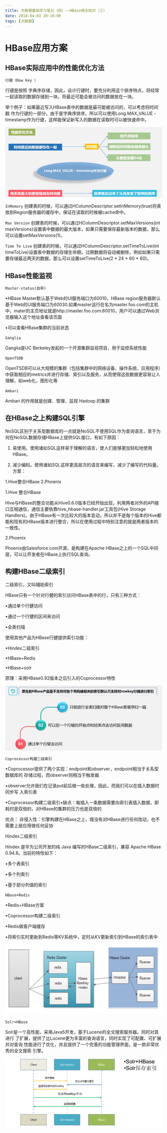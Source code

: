 ```yaml
---
title: 大数据基础学习笔记（四）——HBase相关知识（三）
date: 2018-04-03 20:10:00
tags: [大数据]
---
```

# HBase应用方案

## HBase实际应用中的性能优化方法

`行键（Row Key ）`

行键是按照 字典序存储，因此，设计行键时，要充分利用这个排序特点，将经常一起读取的数据存储到一块，将最近可能会被访问的数据放在一块。

举个例子：如果最近写入HBase表中的数据是最可能被访问的，可以考虑将时间戳
作为行键的一部分，由于是字典序排序，所以可以使用Long.MAX_VALUE -
timestamp作为行键，这样能保证新写入的数据在读取时可以被快速命中。

![行键](./1.png)

`InMemory`
创建表的时候，可以通过HColumnDescriptor.setInMemory(true)将表放到Region服务器的缓存中，保证在读取的时候被cache命中。

`Max Version`
创建表的时候，可以通过HColumnDescriptor.setMaxVersions(int maxVersions)设置表中数据的最大版本，如果只需要保存最新版本的数据，那么可以设置setMaxVersions(1)。

`Time To Live`
创建表的时候，可以通过HColumnDescriptor.setTimeToLive(int timeToLive)设置表中数据的存储生命期，过期数据将自动被删除，例如如果只需要存储最近两天的数据，那么可以设置setTimeToLive(2 * 24 * 60 * 60)。

## HBase性能监视

`Master-status(自带)`

•HBase Master默认基于Web的UI服务端口为60010，HBase region服务器默认基于Web的UI服务端口为60030.如果master运行在名为master.foo.com的主机中，mater的主页地址就是http://master.foo.com:60010，用户可以通过Web浏览器输入这个地址查看该页面

•可以查看HBase集群的当前状态

`Ganglia`

Ganglia是UC Berkeley发起的一个开源集群监视项目，用于监控系统性能

`OpenTSDB`

OpenTSDB可以从大规模的集群（包括集群中的网络设备、操作系统、应用程序）中获取相应的metrics并进行存储、索引以及服务，从而使得这些数据更容易让人理解，如web化，图形化等

`Ambari`

Ambari 的作用就是创建、管理、监视 Hadoop 的集群

## 在HBase之上构建SQL引擎

NoSQL区别于关系型数据库的一点就是NoSQL不使用SQL作为查询语言，至于为何在NoSQL数据存储HBase上提供SQL接口，有如下原因：

1. 易使用。使用诸如SQL这样易于理解的语言，使人们能够更加轻松地使用HBase。

2. 减少编码。使用诸如SQL这样更高层次的语言来编写，减少了编写的代码量。
方案：

1.Hive整合HBase
2.Phoenix

1.Hive 整合HBase

Hive与HBase的整合功能从Hive0.6.0版本已经开始出现，利用两者对外的API接口互相通信，通信主要依靠hive_hbase-handler.jar工具包(Hive Storage Handlers)。由于HBase有一次比较大的版本变动，所以并不是每个版本的Hive都能和现有的HBase版本进行整合，所以在使用过程中特别注意的就是两者版本的一致性。

2.Phoenix

Phoenix由Salesforce.com开源，是构建在Apache HBase之上的一个SQL中间层，可以让开发者在HBase上执行SQL查询。

## 构建HBase二级索引
二级索引，又叫辅助索引

HBase只有一个针对行健的索引访问HBase表中的行，只有三种方式：

•通过单个行健访问

•通过一个行健的区间来访问

•全表扫描

使用其他产品为HBase行健提供索引功能：

•Hindex二级索引

•HBase+Redis

•HBase+solr

原理：采用HBase0.92版本之后引入的Coprocessor特性

![二级索引](./2.png)

`Coprocessor构建二级索引`

•Coprocessor提供了两个实现：endpoint和observer，endpoint相当于关系型数据库的
存储过程，而observer则相当于触发器

•observer允许我们在记录put前后做一些处理，因此，而我们可以在插入数据时同步写
入索引表

•Coprocessor构建二级索引•缺点：每插入一条数据需要向索引表插入数据，即耗时是双倍的，对HBase的集群的压力也是双倍的

优点：
非侵入性：引擎构建在HBase之上，既没有对HBase进行任何改动，也不需要上层应用做任何妥协

Hindex二级索引

Hindex 是华为公司开发的纯 Java 编写的HBase二级索引，兼容 Apache HBase 0.94.8。当前的特性如下：

•多个表索引

•多个列索引

•基于部分列值的索引

`HBase+Redis`

•Redis+HBase方案

•Coprocessor构建二级索引

•Redis做客户端缓存

•将索引实时更新到Redis等KV系统中，定时从KV更新索引到HBase的索引表中

![HBase+Redis](./3.png)

`Solr+HBase`

Solr是一个高性能，采用Java5开发，基于Lucene的全文搜索服务器。同时对其进行
了扩展，提供了比Lucene更为丰富的查询语言，同时实现了可配置、可扩展并对查询
性能进行了优化，并且提供了一个完善的功能管理界面，是一款非常优秀的全文搜索
引擎。

![Solr+HBase](./4.png)